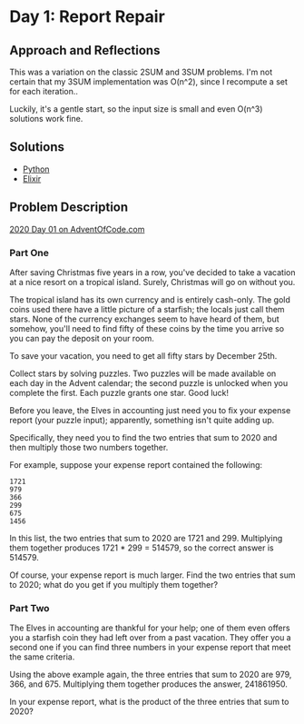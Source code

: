 # Day 1: Report Repair

## Approach and Reflections

This was a variation on the classic 2SUM and 3SUM problems. I'm not certain
that my 3SUM implementation was O(n^2), since I recompute a set for each
iteration..

Luckily, it's a gentle start, so the input size is small and even O(n^3)
solutions work fine.

## Solutions

- [Python](../python2020/aoc/day01.py)
- [Elixir](../elixir2020/lib/day01.ex)

## Problem Description

[2020 Day 01 on AdventOfCode.com](https://adventofcode.com/2020/day/1)

### Part One

After saving Christmas five years in a row, you've decided to take a vacation
at a nice resort on a tropical island. Surely, Christmas will go on without
you.

The tropical island has its own currency and is entirely cash-only. The gold
coins used there have a little picture of a starfish; the locals just call
them stars. None of the currency exchanges seem to have heard of them, but
somehow, you'll need to find fifty of these coins by the time you arrive so
you can pay the deposit on your room.

To save your vacation, you need to get all fifty stars by December 25th.

Collect stars by solving puzzles. Two puzzles will be made available on each
day in the Advent calendar; the second puzzle is unlocked when you complete
the first. Each puzzle grants one star. Good luck!

Before you leave, the Elves in accounting just need you to fix your expense
report (your puzzle input); apparently, something isn't quite adding up.

Specifically, they need you to find the two entries that sum to 2020 and then
multiply those two numbers together.

For example, suppose your expense report contained the following:

```
1721
979
366
299
675
1456
```

In this list, the two entries that sum to 2020 are 1721 and 299. Multiplying
them together produces 1721 \* 299 = 514579, so the correct answer is 514579.

Of course, your expense report is much larger. Find the two entries that sum
to 2020; what do you get if you multiply them together?

### Part Two

The Elves in accounting are thankful for your help; one of them even offers
you a starfish coin they had left over from a past vacation. They offer you
a second one if you can find three numbers in your expense report that meet
the same criteria.

Using the above example again, the three entries that sum to 2020 are 979,
366, and 675. Multiplying them together produces the answer, 241861950.

In your expense report, what is the product of the three entries that sum to
2020?
